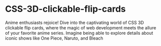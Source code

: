 # CSS-3D-clickable-flip-cards

Anime enthusiasts rejoice! Dive into the captivating world of CSS 3D clickable flip cards, where the magic of web development meets the allure of your favorite anime series. Imagine being able to explore details about iconic shows like One Piece, Naruto, and Bleach